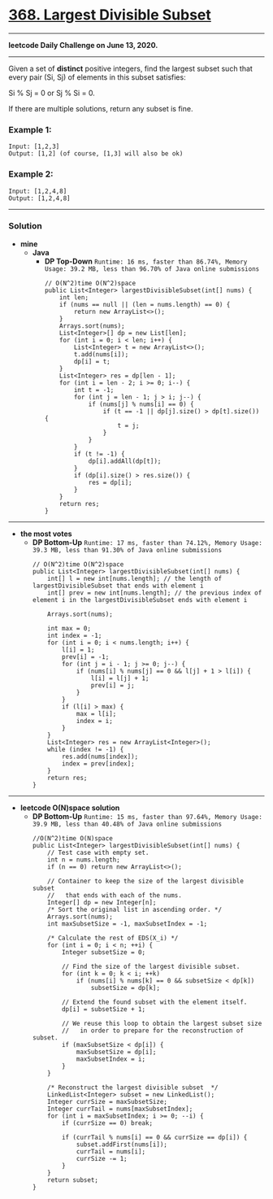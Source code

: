 # [368. Largest Divisible Subset](https://leetcode.com/problems/largest-divisible-subset/)

---

**leetcode Daily Challenge on June 13, 2020.**

---

Given a set of **distinct** positive integers, find the largest subset such that every pair (Si, Sj) of elements in this subset satisfies:

Si % Sj = 0 or Sj % Si = 0.

If there are multiple solutions, return any subset is fine.

### Example 1:
```
Input: [1,2,3]
Output: [1,2] (of course, [1,3] will also be ok)
```

### Example 2:
```
Input: [1,2,4,8]
Output: [1,2,4,8]
```

---

### Solution
* **mine**
  * **Java**
    * **DP Top-Down** `Runtime: 16 ms, faster than 86.74%, Memory Usage: 39.2 MB, less than 96.70% of Java online submissions`
      ```
      // O(N^2)time O(N^2)space
      public List<Integer> largestDivisibleSubset(int[] nums) {
          int len;
          if (nums == null || (len = nums.length) == 0) {
              return new ArrayList<>();
          }
          Arrays.sort(nums);
          List<Integer>[] dp = new List[len];
          for (int i = 0; i < len; i++) {
              List<Integer> t = new ArrayList<>();
              t.add(nums[i]);
              dp[i] = t;
          }
          List<Integer> res = dp[len - 1];
          for (int i = len - 2; i >= 0; i--) {
              int t = -1;
              for (int j = len - 1; j > i; j--) {
                  if (nums[j] % nums[i] == 0) {
                      if (t == -1 || dp[j].size() > dp[t].size()) {
                          t = j;
                      }
                  }
              }
              if (t != -1) {
                  dp[i].addAll(dp[t]);
              }
              if (dp[i].size() > res.size()) {
                  res = dp[i];
              }
          }
          return res;
      }
      ```
  
  
---

* **the most votes**
  * **DP Bottom-Up** `Runtime: 17 ms, faster than 74.12%, Memory Usage: 39.3 MB, less than 91.30% of Java online submissions`
    ```
    // O(N^2)time O(N^2)space
    public List<Integer> largestDivisibleSubset(int[] nums) {
        int[] l = new int[nums.length]; // the length of largestDivisibleSubset that ends with element i
        int[] prev = new int[nums.length]; // the previous index of element i in the largestDivisibleSubset ends with element i

        Arrays.sort(nums);

        int max = 0;
        int index = -1;
        for (int i = 0; i < nums.length; i++) {
            l[i] = 1;
            prev[i] = -1;
            for (int j = i - 1; j >= 0; j--) {
                if (nums[i] % nums[j] == 0 && l[j] + 1 > l[i]) {
                    l[i] = l[j] + 1;
                    prev[i] = j;
                }
            }
            if (l[i] > max) {
                max = l[i];
                index = i;
            }
        }
        List<Integer> res = new ArrayList<Integer>();
        while (index != -1) {
            res.add(nums[index]);
            index = prev[index];
        }
        return res;
    }
    ```

---

* **leetcode O(N)space solution**
  * **DP Bottom-Up** `Runtime: 15 ms, faster than 97.64%, Memory Usage: 39.9 MB, less than 40.48% of Java online submissions` 
    ```
    //O(N^2)time O(N)space
    public List<Integer> largestDivisibleSubset(int[] nums) {
        // Test case with empty set.
        int n = nums.length;
        if (n == 0) return new ArrayList<>();

        // Container to keep the size of the largest divisible subset
        //   that ends with each of the nums.
        Integer[] dp = new Integer[n];
        /* Sort the original list in ascending order. */
        Arrays.sort(nums);
        int maxSubsetSize = -1, maxSubsetIndex = -1;

        /* Calculate the rest of EDS(X_i) */
        for (int i = 0; i < n; ++i) {
            Integer subsetSize = 0;

            // Find the size of the largest divisible subset.
            for (int k = 0; k < i; ++k)
                if (nums[i] % nums[k] == 0 && subsetSize < dp[k])
                    subsetSize = dp[k];

            // Extend the found subset with the element itself.
            dp[i] = subsetSize + 1;

            // We reuse this loop to obtain the largest subset size
            //   in order to prepare for the reconstruction of subset.
            if (maxSubsetSize < dp[i]) {
                maxSubsetSize = dp[i];
                maxSubsetIndex = i;
            }
        }

        /* Reconstruct the largest divisible subset  */
        LinkedList<Integer> subset = new LinkedList();
        Integer currSize = maxSubsetSize;
        Integer currTail = nums[maxSubsetIndex];
        for (int i = maxSubsetIndex; i >= 0; --i) {
            if (currSize == 0) break;

            if (currTail % nums[i] == 0 && currSize == dp[i]) {
                subset.addFirst(nums[i]);
                currTail = nums[i];
                currSize -= 1;
            }
        }
        return subset;
    }
    ```
